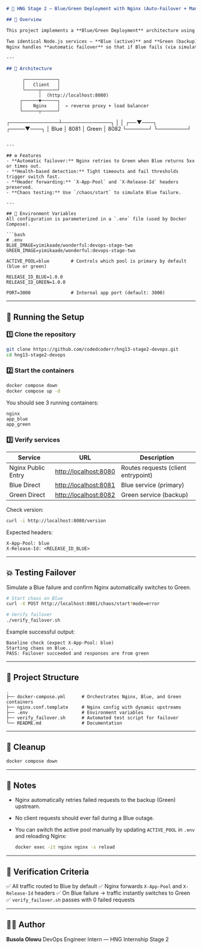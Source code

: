 ```markdown
# 🚀 HNG Stage 2 — Blue/Green Deployment with Nginx (Auto-Failover + Manual Toggle)

## 🧭 Overview

This project implements a **Blue/Green Deployment** architecture using **Docker Compose** and **Nginx** as a reverse proxy.

Two identical Node.js services — **Blue (active)** and **Green (backup)** — are deployed behind Nginx.
Nginx handles **automatic failover** so that if Blue fails (via simulated chaos), all traffic switches to Green **with zero downtime**.

---

## 🧱 Architecture
```

```
      ┌────────────┐
      │   Client   │
      └─────┬──────┘
            │  (http://localhost:8080)
     ┌──────▼──────┐
     │    Nginx    │  ← reverse proxy + load balancer
     └──────┬──────┘
```

┌─────────────┴─────────────┐
│ │
┌──▼───┐ ┌────▼───┐
│ Blue │ 8081 │ Green │ 8082
└──────┘ └────────┘

````

---

## ⚙️ Features
- **Automatic failover:** Nginx retries to Green when Blue returns 5xx or times out.
- **Health-based detection:** Tight timeouts and fail thresholds trigger switch fast.
- **Header forwarding:** `X-App-Pool` and `X-Release-Id` headers preserved.
- **Chaos testing:** Use `/chaos/start` to simulate Blue failure.

---

## 🧩 Environment Variables
All configuration is parameterized in a `.env` file (used by Docker Compose).

```bash
# .env
BLUE_IMAGE=yimikaade/wonderful:devops-stage-two
GREEN_IMAGE=yimikaade/wonderful:devops-stage-two

ACTIVE_POOL=blue        # Controls which pool is primary by default (blue or green)

RELEASE_ID_BLUE=1.0.0
RELEASE_ID_GREEN=1.0.0

PORT=3000               # Internal app port (default: 3000)
````

---

## 🐳 Running the Setup

### 1️⃣ Clone the repository

```bash
git clone https://github.com/codedcoderr/hng13-stage2-devops.git
cd hng13-stage2-devops
```

### 2️⃣ Start the containers

```bash
docker compose down
docker compose up -d
```

You should see 3 running containers:

```
nginx
app_blue
app_green
```

### 3️⃣ Verify services

| Service            | URL                                            | Description                         |
| ------------------ | ---------------------------------------------- | ----------------------------------- |
| Nginx Public Entry | [http://localhost:8080](http://localhost:8080) | Routes requests (client entrypoint) |
| Blue Direct        | [http://localhost:8081](http://localhost:8081) | Blue service (primary)              |
| Green Direct       | [http://localhost:8082](http://localhost:8082) | Green service (backup)              |

Check version:

```bash
curl -i http://localhost:8080/version
```

Expected headers:

```
X-App-Pool: blue
X-Release-Id: <RELEASE_ID_BLUE>
```

---

## 💥 Testing Failover

Simulate a Blue failure and confirm Nginx automatically switches to Green.

```bash
# Start chaos on Blue
curl -X POST http://localhost:8081/chaos/start?mode=error

# Verify failover
./verify_failover.sh
```

Example successful output:

```
Baseline check (expect X-App-Pool: blue)
Starting chaos on Blue...
PASS: Failover succeeded and responses are from green
```

---

## 🧰 Project Structure

```
.
├── docker-compose.yml      # Orchestrates Nginx, Blue, and Green containers
├── nginx.conf.template     # Nginx config with dynamic upstreams
├── .env                    # Environment variables
├── verify_failover.sh      # Automated test script for failover
└── README.md               # Documentation
```

---

## 🧼 Cleanup

```bash
docker compose down
```

---

## 🧾 Notes

- Nginx automatically retries failed requests to the backup (Green) upstream.
- No client requests should ever fail during a Blue outage.
- You can switch the active pool manually by updating `ACTIVE_POOL` in `.env` and reloading Nginx:

  ```bash
  docker exec -it nginx nginx -s reload
  ```

---

## 🏁 Verification Criteria

✅ All traffic routed to Blue by default
✅ Nginx forwards `X-App-Pool` and `X-Release-Id` headers
✅ On Blue failure → traffic instantly switches to Green
✅ `verify_failover.sh` passes with 0 failed requests

---

## 👩‍💻 Author

**Busola Olowu**
DevOps Engineer Intern — HNG Internship Stage 2

```

```

